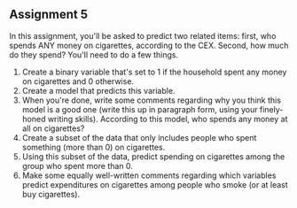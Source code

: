 Assignment 5
----------------

In this assignment, you'll be asked to predict two related items: first, who spends ANY money on cigarettes, according to the CEX. Second, how much do they spend? You'll need to do a few things.

1. Create a binary variable that's set to 1 if the household spent any money on cigarettes and 0 otherwise.
2. Create a model that predicts this variable. 
3. When you're done, write some comments regarding why you think this model is a good one (write this up in paragraph form, using your finely-honed writing skills). According to this model, who spends any money at all on cigarettes?
4. Create a subset of the data that only includes people who spent something (more than 0) on cigarettes. 
5. Using this subset of the data, predict spending on cigarettes among the group who spent more than 0. 
6. Make some equally well-written comments regarding which variables predict expenditures on cigarettes among people who smoke (or at least buy cigarettes). 